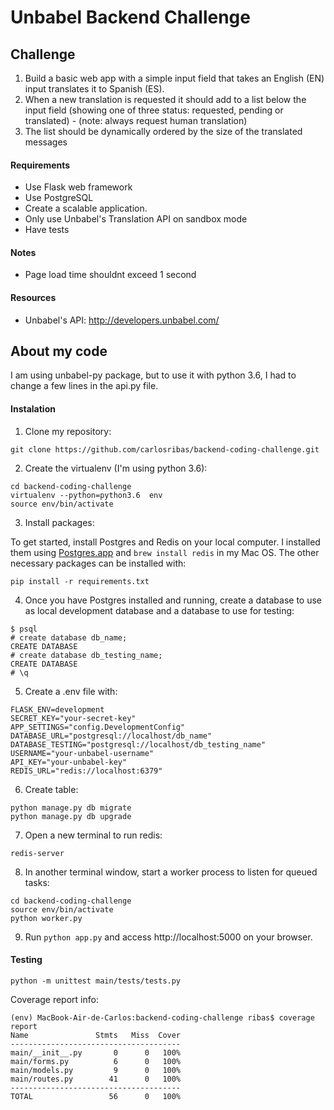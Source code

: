 # Unbabel Backend Challenge

## Challenge

1) Build a basic web app with a simple input field that takes an English (EN) input translates it to Spanish (ES).
2) When a new translation is requested it should add to a list below the input field (showing one of three status: requested, pending or translated) - (note: always request human translation)
3) The list should be dynamically ordered by the size of the translated messages

#### Requirements
* Use Flask web framework
* Use PostgreSQL
* Create a scalable application. 
* Only use Unbabel's Translation API on sandbox mode
* Have tests

#### Notes
* Page load time shouldnt exceed 1 second

#### Resources
* Unbabel's API: http://developers.unbabel.com/

## About my code

I am using unbabel-py package, but to use it with python 3.6, I had to change a few lines in the api.py file.

#### Instalation

1) Clone my repository:
```
git clone https://github.com/carlosribas/backend-coding-challenge.git
```

2) Create the virtualenv (I'm using python 3.6):
```
cd backend-coding-challenge
virtualenv --python=python3.6  env
source env/bin/activate
```

3) Install packages:

To get started, install Postgres and Redis on your local computer. I installed them using [Postgres.app](https://postgresapp.com/) and `brew install redis` in my Mac OS. The other necessary packages can be installed with:
```
pip install -r requirements.txt
``` 

4) Once you have Postgres installed and running, create a database to use as local development database and a database to use for testing:
``` 
$ psql
# create database db_name;
CREATE DATABASE
# create database db_testing_name;
CREATE DATABASE
# \q
``` 

5) Create a .env file with:
```
FLASK_ENV=development
SECRET_KEY="your-secret-key"
APP_SETTINGS="config.DevelopmentConfig"
DATABASE_URL="postgresql://localhost/db_name"
DATABASE_TESTING="postgresql://localhost/db_testing_name"
USERNAME="your-unbabel-username"
API_KEY="your-unbabel-key"
REDIS_URL="redis://localhost:6379"
``` 
 
6) Create table:
```
python manage.py db migrate
python manage.py db upgrade
``` 

7) Open a new terminal to run redis:
```
redis-server
``` 

8) In another terminal window, start a worker process to listen for queued tasks:
```
cd backend-coding-challenge
source env/bin/activate
python worker.py
``` 

9) Run `python app.py` and access http://localhost:5000 on your browser.

#### Testing

```
python -m unittest main/tests/tests.py
```

Coverage report info:

```
(env) MacBook-Air-de-Carlos:backend-coding-challenge ribas$ coverage report
Name               Stmts   Miss  Cover
--------------------------------------
main/__init__.py       0      0   100%
main/forms.py          6      0   100%
main/models.py         9      0   100%
main/routes.py        41      0   100%
--------------------------------------
TOTAL                 56      0   100%
```